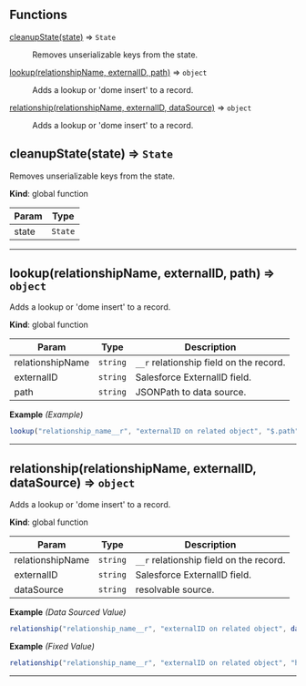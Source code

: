 ## Functions

<dl>
<dt><a href="#cleanupState">cleanupState(state)</a> ⇒ <code>State</code></dt>
<dd><p>Removes unserializable keys from the state.</p>
</dd>
<dt><a href="#lookup">lookup(relationshipName, externalID, path)</a> ⇒ <code>object</code></dt>
<dd><p>Adds a lookup or &#39;dome insert&#39; to a record.</p>
</dd>
<dt><a href="#relationship">relationship(relationshipName, externalID, dataSource)</a> ⇒ <code>object</code></dt>
<dd><p>Adds a lookup or &#39;dome insert&#39; to a record.</p>
</dd>
</dl>

<a name="cleanupState"></a>

## cleanupState(state) ⇒ <code>State</code>
Removes unserializable keys from the state.

**Kind**: global function  

| Param | Type |
| --- | --- |
| state | <code>State</code> | 


* * *

<a name="lookup"></a>

## lookup(relationshipName, externalID, path) ⇒ <code>object</code>
Adds a lookup or 'dome insert' to a record.

**Kind**: global function  

| Param | Type | Description |
| --- | --- | --- |
| relationshipName | <code>string</code> | `__r` relationship field on the record. |
| externalID | <code>string</code> | Salesforce ExternalID field. |
| path | <code>string</code> | JSONPath to data source. |

**Example** *(Example)*  
```js
lookup("relationship_name__r", "externalID on related object", "$.path")
```

* * *

<a name="relationship"></a>

## relationship(relationshipName, externalID, dataSource) ⇒ <code>object</code>
Adds a lookup or 'dome insert' to a record.

**Kind**: global function  

| Param | Type | Description |
| --- | --- | --- |
| relationshipName | <code>string</code> | `__r` relationship field on the record. |
| externalID | <code>string</code> | Salesforce ExternalID field. |
| dataSource | <code>string</code> | resolvable source. |

**Example** *(Data Sourced Value)*  
```js
relationship("relationship_name__r", "externalID on related object", dataSource("path"))
```
**Example** *(Fixed Value)*  
```js
relationship("relationship_name__r", "externalID on related object", "hello world")
```

* * *

